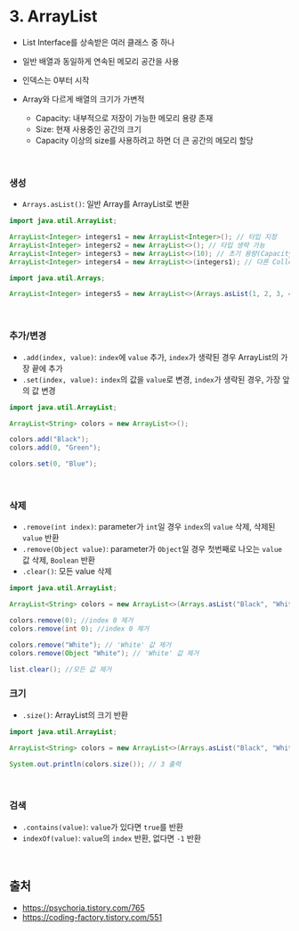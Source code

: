 # 3. ArrayList

- List Interface를 상속받은 여러 클래스 중 하나
- 일반 배열과 동일하게 연속된 메모리 공간을 사용
- 인덱스는 0부터 시작

- Array와 다르게 배열의 크기가 가변적
  - Capacity: 내부적으로 저장이 가능한 메모리 용량 존재
  - Size: 현재 사용중인 공간의 크기
  - Capacity 이상의 size를 사용하려고 하면 더 큰 공간의 메모리 할당

<br>

### 생성

- `Arrays.asList()`: 일반 Array를 ArrayList로 변환


```java
import java.util.ArrayList;

ArrayList<Integer> integers1 = new ArrayList<Integer>(); // 타입 지정
ArrayList<Integer> integers2 = new ArrayList<>(); // 타입 생략 가능
ArrayList<Integer> integers3 = new ArrayList<>(10); // 초기 용량(Capacity) 설정
ArrayList<Integer> integers4 = new ArrayList<>(integers1); // 다른 Collection값으로 초기화

import java.util.Arrays;

ArrayList<Integer> integers5 = new ArrayList<>(Arrays.asList(1, 2, 3, 4, 5)); // Arrays.asList()
```

<br>

### 추가/변경

- `.add(index, value)`: `index`에 `value` 추가, `index`가 생략된 경우 ArrayList의 가장 끝에 추가
- `.set(index, value):` `index`의 값을 `value`로 변경, `index`가 생략된 경우, 가장 앞의 값 변경

```java
import java.util.ArrayList;

ArrayList<String> colors = new ArrayList<>();

colors.add("Black");
colors.add(0, "Green");

colors.set(0, "Blue");
```

<br>

### 삭제

- `.remove(int index)`: parameter가 `int`일 경우 `index`의 `value` 삭제, 삭제된 `value` 반환
- `.remove(Object value)`: parameter가 `Object`일 경우 첫번째로 나오는 `value` 값 삭제, `Boolean` 반환
- `.clear()`: 모든 value 삭제

```java
import java.util.ArrayList;

ArrayList<String> colors = new ArrayList<>(Arrays.asList("Black", "White", "Green", "Red"));

colors.remove(0); //index 0 제거
colors.remove(int 0); //index 0 제거

colors.remove("White"); // 'White' 값 제거
colors.remove(Object "White"); // 'White' 값 제거

list.clear(); //모든 값 제거
```

### 크기

- `.size()`: ArrayList의 크기 반환

```java
import java.util.ArrayList;

ArrayList<String> colors = new ArrayList<>(Arrays.asList("Black", "White", "Green", "Red"));

System.out.println(colors.size()); // 3 출력
```

<br>

### 검색

- `.contains(value)`: `value`가 있다면 `true`를 반환
- `indexOf(value)`: `value`의 `index` 반환, 없다면 `-1` 반환

<br>

## 출처

- https://psychoria.tistory.com/765
- https://coding-factory.tistory.com/551